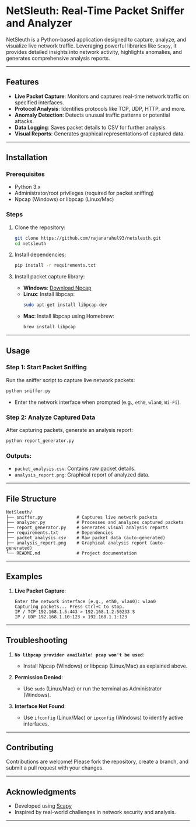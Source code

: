 # **NetSleuth: Real-Time Packet Sniffer and Analyzer**

NetSleuth is a Python-based application designed to capture, analyze, and visualize live network traffic. Leveraging powerful libraries like `Scapy`, it provides detailed insights into network activity, highlights anomalies, and generates comprehensive analysis reports.

---

## **Features**

- **Live Packet Capture**: Monitors and captures real-time network traffic on specified interfaces.
- **Protocol Analysis**: Identifies protocols like TCP, UDP, HTTP, and more.
- **Anomaly Detection**: Detects unusual traffic patterns or potential attacks.
- **Data Logging**: Saves packet details to CSV for further analysis.
- **Visual Reports**: Generates graphical representations of captured data.

---

## **Installation**

### Prerequisites
- Python 3.x
- Administrator/root privileges (required for packet sniffing)
- Npcap (Windows) or libpcap (Linux/Mac)

### Steps
1. Clone the repository:
   ```bash
   git clone https://github.com/rajanarahul93/netsleuth.git
   cd netsleuth
   ```

2. Install dependencies:
   ```bash
   pip install -r requirements.txt
   ```

3. Install packet capture library:
   - **Windows**: [Download Npcap](https://npcap.com/)
   - **Linux**: Install libpcap:
     ```bash
     sudo apt-get install libpcap-dev
     ```
   - **Mac**: Install libpcap using Homebrew:
     ```bash
     brew install libpcap
     ```

---

## **Usage**

### Step 1: Start Packet Sniffing
Run the sniffer script to capture live network packets:
```bash
python sniffer.py
```
- Enter the network interface when prompted (e.g., `eth0`, `wlan0`, `Wi-Fi`).

### Step 2: Analyze Captured Data
After capturing packets, generate an analysis report:
```bash
python report_generator.py
```

### Outputs:
- `packet_analysis.csv`: Contains raw packet details.
- `analysis_report.png`: Graphical report of analyzed data.

---

## **File Structure**

```plaintext
NetSleuth/
├── sniffer.py             # Captures live network packets
├── analyzer.py            # Processes and analyzes captured packets
├── report_generator.py    # Generates visual analysis reports
├── requirements.txt       # Dependencies
├── packet_analysis.csv    # Raw packet data (auto-generated)
├── analysis_report.png    # Graphical analysis report (auto-generated)
└── README.md              # Project documentation
```

---

## **Examples**

1. **Live Packet Capture**:
   ```
   Enter the network interface (e.g., eth0, wlan0): wlan0
   Capturing packets... Press Ctrl+C to stop.
   IP / TCP 192.168.1.5:443 > 192.168.1.2:50233 S
   IP / UDP 192.168.1.10:123 > 192.168.1.1:123
   ```


---

## **Troubleshooting**

1. **`No libpcap provider available! pcap won't be used`**:
   - Install Npcap (Windows) or libpcap (Linux/Mac) as explained above.

2. **Permission Denied**:
   - Use `sudo` (Linux/Mac) or run the terminal as Administrator (Windows).

3. **Interface Not Found**:
   - Use `ifconfig` (Linux/Mac) or `ipconfig` (Windows) to identify active interfaces.

---

## **Contributing**

Contributions are welcome! Please fork the repository, create a branch, and submit a pull request with your changes.

---

## **Acknowledgments**

- Developed using [Scapy](https://scapy.net/)
- Inspired by real-world challenges in network security and analysis.

---
